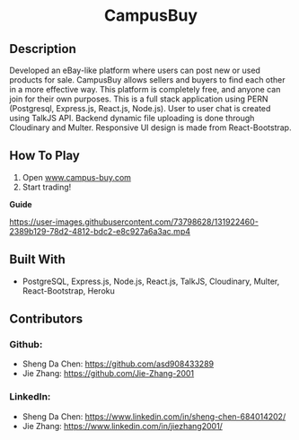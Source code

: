 # <p style="text-align: center;"> **CampusBuy** </p>

## **Description**
<p> Developed an eBay-like platform where users can post new or used products for sale. CampusBuy
allows sellers and buyers to find each other in a more effective way. This platform is completely free,
and anyone can join for their own purposes. This is a full stack application using PERN (Postgresql, Express.js, React.js, Node.js). User to user chat
is created using TalkJS API. Backend dynamic file uploading is done through Cloudinary and Multer.
Responsive UI design is made from React-Bootstrap. </p>

## **How To Play**
1. Open www.campus-buy.com
2. Start trading!



**Guide**

https://user-images.githubusercontent.com/73798628/131922460-2389b129-78d2-4812-bdc2-e8c927a6a3ac.mp4



## **Built With**
* PostgreSQL, Express.js, Node.js, React.js, TalkJS, Cloudinary, Multer, React-Bootstrap, Heroku

## **Contributors**
### Github:
* Sheng Da Chen: https://github.com/asd908433289
* Jie Zhang: https://github.com/Jie-Zhang-2001

### LinkedIn:
* Sheng Da Chen: https://www.linkedin.com/in/sheng-chen-684014202/
* Jie Zhang: https://www.linkedin.com/in/jiezhang2001/
